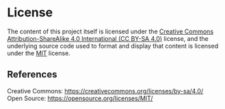 # License

The content of this project itself is licensed under the [Creative Commons Attribution-ShareAlike 4.0 International (CC BY-SA 4.0)][license-cc-by-sa] license, and the underlying source code used to format and display that content is licensed under the [MIT][license-mit] license.

## References

Creative Commons: https://creativecommons.org/licenses/by-sa/4.0/  
Open Source: https://opensource.org/licenses/MIT/


[license-cc-by-sa]: license/CC-BY-SA.md
[license-mit]: license/MIT.md
